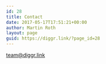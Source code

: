 ```yaml
---
id: 28
title: Contact
date: 2017-05-17T17:51:21+00:00
author: Martin Roth
layout: page
guid: https://diggr.link/?page_id=28
---
```

<team@diggr.link>